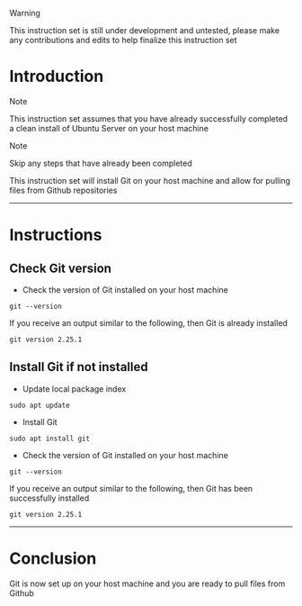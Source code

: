 > [!WARNING]
> This instruction set is still under development and untested, please make any contributions and edits to help finalize this instruction set
# Introduction
> [!NOTE]
> This instruction set assumes that you have already successfully completed a clean install of Ubuntu Server on your host machine

> [!NOTE]
> Skip any steps that have already been completed

This instruction set will install Git on your host machine and allow for pulling files from Github repositories

-----
# Instructions
## Check Git version
* Check the version of Git installed on your host machine
```
git --version
```
If you receive an output similar to the following, then Git is already installed
```
git version 2.25.1
```
## Install Git if not installed
* Update local package index
```
sudo apt update
```
* Install Git
```
sudo apt install git
```
* Check the version of Git installed on your host machine
```
git --version
```
If you receive an output similar to the following, then Git has been successfully installed
```
git version 2.25.1
```
-----
# Conclusion
Git is now set up on your host machine and you are ready to pull files from Github